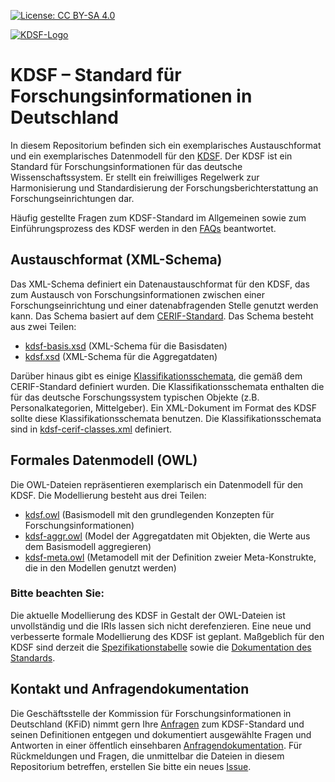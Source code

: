 [![License: CC BY-SA 4.0](https://img.shields.io/badge/License-CC%20BY--SA%204.0-lightgrey.svg)](https://creativecommons.org/licenses/by-sa/4.0/)

[![KDSF-Logo](https://kerndatensatz-forschung.de/img/hd_logo_80.png)](https://kerndatensatz-forschung.de/)
# KDSF – Standard für Forschungsinformationen in Deutschland
In diesem Repositorium befinden sich ein exemplarisches Austauschformat und ein exemplarisches Datenmodell für den [KDSF](https://kerndatensatz-forschung.de/). Der KDSF ist ein Standard für Forschungsinformationen für das deutsche Wissenschaftssystem. Er stellt ein freiwilliges Regelwerk zur Harmonisierung und Standardisierung der Forschungsberichterstattung an Forschungseinrichtungen dar. 

Häufig gestellte Fragen zum KDSF-Standard im Allgemeinen sowie zum Einführungsprozess des KDSF werden in den [FAQs](https://kerndatensatz-forschung.de/index.php?id=hd_faq) beantwortet.
## Austauschformat (XML-Schema)
Das XML-Schema definiert ein Datenaustauschformat für den KDSF, das zum Austausch von Forschungsinformationen zwischen einer Forschungseinrichtung und einer datenabfragenden Stelle genutzt werden kann. Das Schema basiert auf dem [CERIF-Standard](https://www.eurocris.org/services/main-features-cerif).
Das Schema besteht aus zwei Teilen:
* [kdsf-basis.xsd](https://github.com/KFiD-G/KDSF/blob/main/kdsf-basis.xsd) (XML-Schema für die Basisdaten)
* [kdsf.xsd](https://github.com/KFiD-G/KDSF/blob/main/kdsf.xsd) (XML-Schema für die Aggregatdaten)

Darüber hinaus gibt es einige [Klassifikationsschemata](https://github.com/KFiD-G/KDSF/blob/main/kdsf-cerif-classes.xml), die gemäß dem CERIF-Standard definiert wurden. Die Klassifikationsschemata enthalten die für das deutsche Forschungssystem typischen Objekte (z.B. Personalkategorien, Mittelgeber). Ein XML-Dokument im Format des KDSF sollte diese Klassifikationsschemata benutzen. Die Klassifikationsschemata sind in [kdsf-cerif-classes.xml](https://github.com/KFiD-G/KDSF/blob/main/kdsf-cerif-classes.xml) definiert.
## Formales Datenmodell (OWL)
Die OWL-Dateien repräsentieren exemplarisch ein Datenmodell für den KDSF. Die Modellierung besteht aus drei Teilen:
*	[kdsf.owl](https://github.com/KFiD-G/KDSF/blob/main/kdsf.owl) (Basismodell mit den grundlegenden Konzepten für Forschungsinformationen)
*	[kdsf-aggr.owl](https://github.com/KFiD-G/KDSF/blob/main/kdsf-aggr.owl) (Model der Aggregatdaten mit Objekten, die Werte aus dem Basismodell aggregieren)
*	[kdsf-meta.owl](https://github.com/KFiD-G/KDSF/blob/main/kdsf-meta.owl) (Metamodell mit der Definition zweier Meta-Konstrukte, die in den Modellen genutzt werden)

### Bitte beachten Sie:
Die aktuelle Modellierung des KDSF in Gestalt der OWL-Dateien ist unvollständig und die IRIs lassen sich nicht derefenzieren. Eine neue und verbesserte formale Modellierung des KDSF ist geplant. Maßgeblich für den KDSF sind derzeit die [Spezifikationstabelle](https://kerndatensatz-forschung.de/version1/Spezifikationstabelle_KDSF_v1.html) sowie die [Dokumentation des Standards](https://kerndatensatz-forschung.de/version1/Spezifikation_KDSF_v1.pdf).
## Kontakt und Anfragendokumentation
Die Geschäftsstelle der Kommission für Forschungsinformationen in Deutschland (KFiD) nimmt gern Ihre [Anfragen](https://kerndatensatz-forschung.de/hd_benutzer/index.php) zum KDSF-Standard und seinen Definitionen entgegen und dokumentiert ausgewählte Fragen und Antworten in einer öffentlich einsehbaren [Anfragendokumentation](https://kerndatensatz-forschung.de/index.php?id=anfragedoku).
Für Rückmeldungen und Fragen, die unmittelbar die Dateien in diesem Repositorium betreffen, erstellen Sie bitte ein neues [Issue](https://github.com/KFiD-G/KDSF/issues). 
